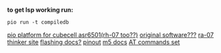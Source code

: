 **to get lsp working run:**

    pio run -t compiledb

[pio platform for cubecell asr6501(rh-07 too??)](https://github.com/HelTecAutomation/platform-heltec-cubecell/tree/develop)
[original software???](https://github.com/asrlora/alios-asr-lora/tree/master/projects/Creator/ASR6501)
[ra-07 thinker site](https://docs.ai-thinker.com/en/lorawan)
[flashing docs?](https://www.hoperf.com/uploads/ASR6501DevelopmentBoardQuickStart_1695629837.pdf)
[pinout](https://botland.store/img/art/inne/17995_10.jpg)
[m5 docs](https://docs.m5stack.com/en/module/comx_lorawan868_2.0)
[AT commands set](https://m5stack.oss-cn-shenzhen.aliyuncs.com/resource/docs/datasheet/unit/lorawan/ASR650X%20AT%20Command%20Introduction-20190605.pdf)
